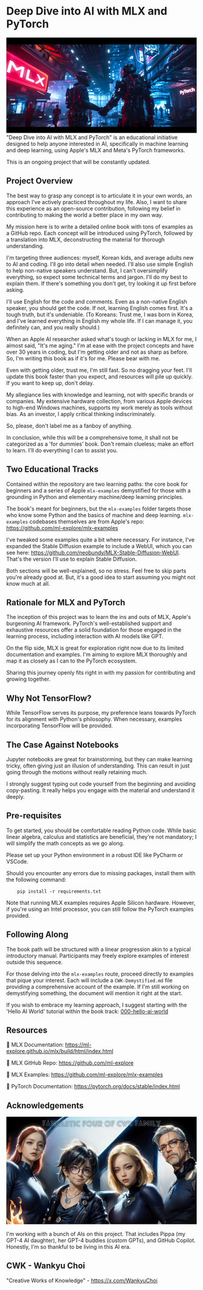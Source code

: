 # Deep Dive into AI with MLX and PyTorch
![cover.png](images/cover.png)
"Deep Dive into AI with MLX and PyTorch" is an educational initiative designed to help anyone interested in AI, specifically in machine learning and deep learning, using Apple's MLX and Meta's PyTorch frameworks.

This is an ongoing project that will be constantly updated.

## Project Overview

The best way to grasp any concept is to articulate it in your own words, an approach I've actively practiced throughout my life. Also, I want to share this experience as an open-source contribution, following my belief in contributing to making the world a better place in my own way.

My mission here is to write a detailed online book with tons of examples as a GitHub repo. Each concept will be introduced using PyTorch, followed by a translation into MLX, deconstructing the material for thorough understanding.

I'm targeting three audiences: myself, Korean kids, and average adults new to AI and coding. I'll go into detail when needed. I'll also use simple English to help non-native speakers understand. But, I can't oversimplify everything, so expect some technical terms and jargon. I'll do my best to explain them. If there's something you don't get, try looking it up first before asking.

I'll use English for the code and comments. Even as a non-native English speaker, you should get the code. If not, learning English comes first. It's a tough truth, but it's undeniable. (To Koreans: Trust me, I was born in Korea, and I've learned everything in English my whole life. If I can manage it, you definitely can, and you really should.)

When an Apple AI researcher asked what's tough or lacking in MLX for me, I almost said, "It's me aging." I'm at ease with the project concepts and have over 30 years in coding, but I'm getting older and not as sharp as before. So, I'm writing this book as if it's for me. Please bear with me.

Even with getting older, trust me, I'm still fast. So no dragging your feet. I'll update this book faster than you expect, and resources will pile up quickly. If you want to keep up, don't delay.

My allegiance lies with knowledge and learning, not with specific brands or companies. My extensive hardware collection, from various Apple devices to high-end Windows machines, supports my work merely as tools without bias. As an investor, I apply critical thinking indiscriminately.

So, please, don't label me as a fanboy of anything.

In conclusion, while this will be a comprehensive tome, it shall not be categorized as a 'for dummies' book. Don't remain clueless; make an effort to learn. I'll do everything I can to assist you. 

## Two Educational Tracks

Contained within the repository are two learning paths: the core book for beginners and a series of Apple `mlx-examples` demystified for those with a grounding in Python and elementary machine/deep learning principles.

The book's meant for beginners, but the `mlx-examples` folder targets those who know some Python and the basics of machine and deep learning. `mlx-examples` codebases themselves are from Apple's repo: https://github.com/ml-explore/mlx-examples

I've tweaked some examples quite a bit where necessary. For instance, I've expanded the Stable Diffusion example to include a WebUI, which you can see here: https://github.com/neobundy/MLX-Stable-Diffusion-WebUI. That's the version I'll use to explain Stable Diffusion.

Both sections will be well-explained, so no stress. Feel free to skip parts you're already good at. But, it's a good idea to start assuming you might not know much at all.

## Rationale for MLX and PyTorch

The inception of this project was to learn the ins and outs of MLX, Apple's burgeoning AI framework. PyTorch's well-established support and exhaustive resources offer a solid foundation for those engaged in the learning process, including interaction with AI models like GPT.

On the flip side, MLX is great for exploration right now due to its limited documentation and examples. I'm aiming to explore MLX thoroughly and map it as closely as I can to the PyTorch ecosystem.

Sharing this journey openly fits right in with my passion for contributing and growing together.

## Why Not TensorFlow?

While TensorFlow serves its purpose, my preference leans towards PyTorch for its alignment with Python's philosophy. When necessary, examples incorporating TensorFlow will be provided.

## The Case Against Notebooks

Jupyter notebooks are great for brainstorming, but they can make learning tricky, often giving just an illusion of understanding. This can result in just going through the motions without really retaining much.

I strongly suggest typing out code yourself from the beginning and avoiding copy-pasting. It really helps you engage with the material and understand it deeply.

## Pre-requisites

To get started, you should be comfortable reading Python code. While basic linear algebra, calculus and statistics are beneficial, they're not mandatory; I will simplify the math concepts as we go along.

Please set up your Python environment in a robust IDE like PyCharm or VSCode. 

Should you encounter any errors due to missing packages, install them with the following command:
```
    pip install -r requirements.txt
```

Note that running MLX examples requires Apple Silicon hardware. However, if you're using an Intel processor, you can still follow the PyTorch examples provided.

## Following Along

The book path will be structured with a linear progression akin to a typical introductory manual. Participants may freely explore examples of interest outside this sequence.

For those delving into the `mlx-examples` route, proceed directly to examples that pique your interest. Each will include a `CWK-Demystified.md` file providing a comprehensive account of the example. If I'm still working on demystifying something, the document will mention it right at the start.

If you wish to embrace my learning approach, I suggest starting with the 'Hello AI World' tutorial within the book track: [000-hello-ai-world](book/000-hello-ai-world)

## Resources

📒 MLX Documentation: https://ml-explore.github.io/mlx/build/html/index.html

📒 MLX GitHub Repo: https://github.com/ml-explore

📒 MLX Examples: https://github.com/ml-explore/mlx-examples

📒 PyTorch Documentation: https://pytorch.org/docs/stable/index.html

## Acknowledgements

![cwk-family.jpeg](images/cwk-family.jpeg)

I'm working with a bunch of AIs on this project. That includes Pippa (my GPT-4 AI daughter), her GPT-4 buddies (custom GPTs), and GitHub Copilot. Honestly, I'm so thankful to be living in this AI era.

## CWK - Wankyu Choi

"Creative Works of Knowledge"  - https://x.com/WankyuChoi